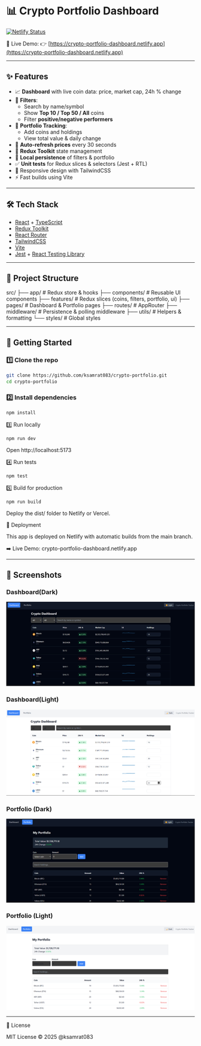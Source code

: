 # 📊 Crypto Portfolio Dashboard

[![Netlify Status](https://api.netlify.com/api/v1/badges/7d3b1d91-773a-49cb-8a67-f9dc95f77c71/deploy-status)](https://app.netlify.com/sites/crypto-portfolio-dashboard/deploys)

🚀 Live Demo: 👉 [https://crypto-portfolio-dashboard.netlify.app](https://crypto-portfolio-dashboard.netlify.app)

---

## ✨ Features

- 📈 **Dashboard** with live coin data: price, market cap, 24h % change
- 🔎 **Filters**: 
  - Search by name/symbol  
  - Show **Top 10 / Top 50 / All** coins  
  - Filter **positive/negative performers**
- 💼 **Portfolio Tracking**:
  - Add coins and holdings
  - View total value & daily change
- 🔄 **Auto-refresh prices** every 30 seconds
- 🧩 **Redux Toolkit** state management
- 💾 **Local persistence** of filters & portfolio
- ✅ **Unit tests** for Redux slices & selectors (Jest + RTL)
- 🎨 Responsive design with TailwindCSS
- ⚡ Fast builds using Vite

---

## 🛠️ Tech Stack

- [React](https://react.dev/) + [TypeScript](https://www.typescriptlang.org/)
- [Redux Toolkit](https://redux-toolkit.js.org/)
- [React Router](https://reactrouter.com/)
- [TailwindCSS](https://tailwindcss.com/)
- [Vite](https://vitejs.dev/)
- [Jest](https://jestjs.io/) + [React Testing Library](https://testing-library.com/)

---

## 📂 Project Structure

src/
├── app/ # Redux store & hooks
├── components/ # Reusable UI components
├── features/ # Redux slices (coins, filters, portfolio, ui)
├── pages/ # Dashboard & Portfolio pages
├── routes/ # AppRouter
├── middleware/ # Persistence & polling middleware
├── utils/ # Helpers & formatting
└── styles/ # Global styles

---

## 🚀 Getting Started

### 1️⃣ Clone the repo
```bash
git clone https://github.com/ksamrat083/crypto-portfolio.git
cd crypto-portfolio
```

### 2️⃣ Install dependencies
```bash
npm install
```

3️⃣ Run locally
```bash
npm run dev
```
Open http://localhost:5173

4️⃣ Run tests
```bash
npm test
```

5️⃣ Build for production
```bash
npm run build
```
Deploy the dist/ folder to Netlify or Vercel.

🔗 Deployment

This app is deployed on Netlify with automatic builds from the main branch.

➡️ Live Demo: crypto-portfolio-dashboard.netlify.app

---

## 📸 Screenshots  

### Dashboard(Dark) 
![Dashboard Screenshot](public/screenshot-dashboard(Dark).png)

### Dashboard(Light) 
![Dashboard Screenshot](public/screenshot-dashboard(Light).png)  

### Portfolio (Dark) 
![Portfolio Screenshot](public/screenshot-portfolio(Dark).png)

### Portfolio (Light) 
![Portfolio Screenshot](public/screenshot-portfolio(Light).png) 

---

📜 License

MIT License © 2025 @ksamrat083
